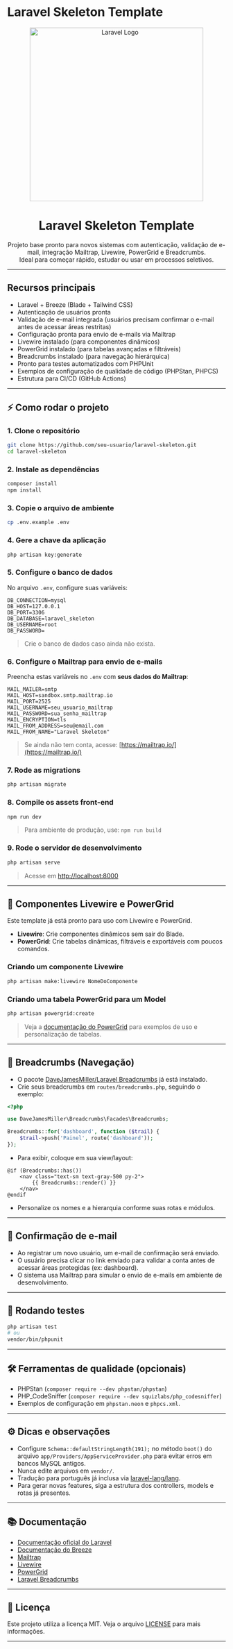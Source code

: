 # Laravel Skeleton Template

<p align="center">
    <a href="https://laravel.com" target="_blank">
        <img src="https://raw.githubusercontent.com/laravel/art/master/logo-lockup/5%20SVG/2%20CMYK/1%20Full%20Color/laravel-logolockup-cmyk-red.svg" width="400" alt="Laravel Logo">
    </a>
</p>

<h1 align="center">Laravel Skeleton Template</h1>
<p align="center">
    Projeto base pronto para novos sistemas com autenticação, validação de e-mail, integração Mailtrap, Livewire, PowerGrid e Breadcrumbs.<br>
    Ideal para começar rápido, estudar ou usar em processos seletivos.<br>
</p>

---

## Recursos principais

* Laravel + Breeze (Blade + Tailwind CSS)
* Autenticação de usuários pronta
* Validação de e-mail integrada (usuários precisam confirmar o e-mail antes de acessar áreas restritas)
* Configuração pronta para envio de e-mails via Mailtrap
* Livewire instalado (para componentes dinâmicos)
* PowerGrid instalado (para tabelas avançadas e filtráveis)
* Breadcrumbs instalado (para navegação hierárquica)
* Pronto para testes automatizados com PHPUnit
* Exemplos de configuração de qualidade de código (PHPStan, PHPCS)
* Estrutura para CI/CD (GitHub Actions)

---

## ⚡️ Como rodar o projeto

### 1. Clone o repositório

```bash
git clone https://github.com/seu-usuario/laravel-skeleton.git
cd laravel-skeleton
```

### 2. Instale as dependências

```bash
composer install
npm install
```

### 3. Copie o arquivo de ambiente

```bash
cp .env.example .env
```

### 4. Gere a chave da aplicação

```bash
php artisan key:generate
```

### 5. Configure o banco de dados

No arquivo `.env`, configure suas variáveis:

```env
DB_CONNECTION=mysql
DB_HOST=127.0.0.1
DB_PORT=3306
DB_DATABASE=laravel_skeleton
DB_USERNAME=root
DB_PASSWORD=
```

> Crie o banco de dados caso ainda não exista.

### 6. Configure o Mailtrap para envio de e-mails

Preencha estas variáveis no `.env` com **seus dados do Mailtrap**:

```env
MAIL_MAILER=smtp
MAIL_HOST=sandbox.smtp.mailtrap.io
MAIL_PORT=2525
MAIL_USERNAME=seu_usuario_mailtrap
MAIL_PASSWORD=sua_senha_mailtrap
MAIL_ENCRYPTION=tls
MAIL_FROM_ADDRESS=seu@email.com
MAIL_FROM_NAME="Laravel Skeleton"
```

> Se ainda não tem conta, acesse: [https://mailtrap.io/](https://mailtrap.io/)

### 7. Rode as migrations

```bash
php artisan migrate
```

### 8. Compile os assets front-end

```bash
npm run dev
```

> Para ambiente de produção, use: `npm run build`

### 9. Rode o servidor de desenvolvimento

```bash
php artisan serve
```

> Acesse em [http://localhost:8000](http://localhost:8000)

---

## 🔌 Componentes Livewire e PowerGrid

Este template já está pronto para uso com Livewire e PowerGrid.

* **Livewire**: Crie componentes dinâmicos sem sair do Blade.
* **PowerGrid**: Crie tabelas dinâmicas, filtráveis e exportáveis com poucos comandos.

### Criando um componente Livewire

```bash
php artisan make:livewire NomeDoComponente
```

### Criando uma tabela PowerGrid para um Model

```bash
php artisan powergrid:create
```

> Veja a [documentação do PowerGrid](https://livewire-powergrid.com/) para exemplos de uso e personalização de tabelas.

---

## 🧭 Breadcrumbs (Navegação)

* O pacote [DaveJamesMiller/Laravel Breadcrumbs](https://github.com/davejamesmiller/laravel-breadcrumbs) já está instalado.
* Crie seus breadcrumbs em `routes/breadcrumbs.php`, seguindo o exemplo:

```php
<?php

use DaveJamesMiller\Breadcrumbs\Facades\Breadcrumbs;

Breadcrumbs::for('dashboard', function ($trail) {
    $trail->push('Painel', route('dashboard'));
});
```

* Para exibir, coloque em sua view/layout:

```blade
@if (Breadcrumbs::has())
    <nav class="text-sm text-gray-500 py-2">
        {{ Breadcrumbs::render() }}
    </nav>
@endif
```

* Personalize os nomes e a hierarquia conforme suas rotas e módulos.

---

## 📨 Confirmação de e-mail

* Ao registrar um novo usuário, um e-mail de confirmação será enviado.
* O usuário precisa clicar no link enviado para validar a conta antes de acessar áreas protegidas (ex: dashboard).
* O sistema usa Mailtrap para simular o envio de e-mails em ambiente de desenvolvimento.

---

## 🧪 Rodando testes

```bash
php artisan test
# ou
vendor/bin/phpunit
```

---

## 🛠️ Ferramentas de qualidade (opcionais)

* PHPStan (`composer require --dev phpstan/phpstan`)
* PHP\_CodeSniffer (`composer require --dev squizlabs/php_codesniffer`)
* Exemplos de configuração em `phpstan.neon` e `phpcs.xml`.

---

## ⚙️ Dicas e observações

* Configure `Schema::defaultStringLength(191);` no método `boot()` do arquivo `app/Providers/AppServiceProvider.php` para evitar erros em bancos MySQL antigos.
* Nunca edite arquivos em `vendor/`.
* Tradução para português já inclusa via [laravel-lang/lang](https://github.com/Laravel-Lang/lang).
* Para gerar novas features, siga a estrutura dos controllers, models e rotas já presentes.

---

## 📚 Documentação

* [Documentação oficial do Laravel](https://laravel.com/docs)
* [Documentação do Breeze](https://laravel.com/docs/starter-kits#laravel-breeze)
* [Mailtrap](https://mailtrap.io/)
* [Livewire](https://laravel-livewire.com/docs/2.x/quickstart)
* [PowerGrid](https://livewire-powergrid.com/)
* [Laravel Breadcrumbs](https://github.com/davejamesmiller/laravel-breadcrumbs)

---

## 📝 Licença

Este projeto utiliza a licença MIT. Veja o arquivo [LICENSE](LICENSE) para mais informações.

---
